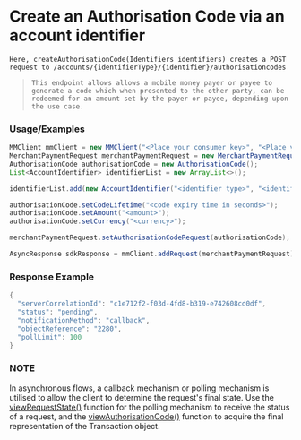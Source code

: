 # Create an Authorisation Code via an account identifier

`Here, createAuthorisationCode(Identifiers identifiers) creates a POST request to /accounts/{identifierType}/{identifier}/authorisationcodes`

> `This endpoint allows allows a mobile money payer or payee to generate a code which when presented to the other party, can be redeemed for an amount set by the payer or payee, depending upon the use case.`

### Usage/Examples

```java
MMClient mmClient = new MMClient("<Place your consumer key>", "<Place your consumer secret>", "<Place your API key>");
MerchantPaymentRequest merchantPaymentRequest = new MerchantPaymentRequest();
AuthorisationCode authorisationCode = new AuthorisationCode();
List<AccountIdentifier> identifierList = new ArrayList<>();

identifierList.add(new AccountIdentifier("<identifier type>", "<identifier>"));

authorisationCode.setCodeLifetime("<code expiry time in seconds>");
authorisationCode.setAmount("<amount>");
authorisationCode.setCurrency("<currency>");

merchantPaymentRequest.setAuthorisationCodeRequest(authorisationCode);

AsyncResponse sdkResponse = mmClient.addRequest(merchantPaymentRequest).addCallBack("<Place your callback URL>").createAuthorisationCode(new Identifiers(identifierList));
```

### Response Example

```java
{
  "serverCorrelationId": "c1e712f2-f03d-4fd8-b319-e742608cd0df",
  "status": "pending",
  "notificationMethod": "callback",
  "objectReference": "2280",
  "pollLimit": 100
}
```

### NOTE

In asynchronous flows, a callback mechanism or polling mechanism is utilised to allow the client to determine the request's final state.
Use the <a href="viewRequestState.Readme.md">viewRequestState()</a> function for the polling mechanism to receive the status of a request, and the <a href="viewAuthorisationCode.Readme.md">viewAuthorisationCode()</a>
function to acquire the final representation of the Transaction object.